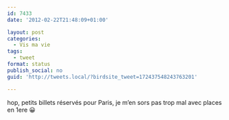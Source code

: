 ```yaml
---
id: 7433
date: '2012-02-22T21:48:09+01:00'

layout: post
categories:
  - Vis ma vie
tags:
  - tweet
format: status
publish_social: no
guid: 'http://tweets.local/?birdsite_tweet=172437548243763201'

---
```


hop, petits billets réservés pour Paris, je m’en sors pas trop mal avec places en 1ere 😀